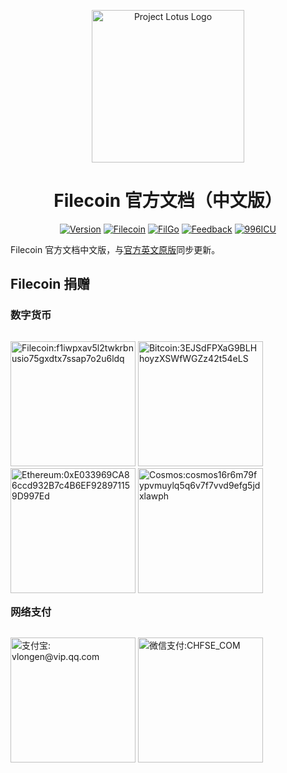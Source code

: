 <p align="center">
  <a href="https://docs.filecoin.io/" title="Filecoin Docs">
    <img src="https://www.lvzy.pro/img/filgo-logo.svg" alt="Project Lotus Logo" width="244" />
  </a>
</p>  

<h1 align="center">Filecoin 官方文档（中文版）</h1>

<p align="center">
  <a href="https://filecoin.filgo.info/"><img alt="Version" src="https://badges.chfse.com/badge/dynamic/json?color=green&label=%E7%89%88%E6%9C%AC&prefix=v&query=data.filecoin&url=https%3A%2F%2Fmock.chfse.com%2Fmock%2F60398a750d7fa40022f73640%2Ffilgo%2Fversion"></a>
  <a href="https://filecoin.filgo.info/"><img alt="Filecoin" src="https://badges.chfse.com/badge/链接-在线文档-blue.svg"></a>
  <a href="https://www.filgo.info/"><img alt="FilGo" src="https://badges.chfse.com/badge/社区-FilGo-blue.svg"></a>
  <a href="https://feedback.chfse.com/"><img alt="Feedback" src="https://badges.chfse.com/badge/链接-反馈平台-3eaf7c.svg"></a>
  <a href="https://996.icu"><img alt="996ICU" src="https://badges.chfse.com/badge/链接-996ICU-red.svg"></a>
</p>

Filecoin 官方文档中文版，与<a target="_blank" href="https://docs.filecoin.io/">官方英文原版</a>同步更新。

## Filecoin 捐赠

### 数字货币

<p style="float: left;">
  <img alt="Filecoin:f1iwpxav5l2twkrbnusio75gxdtx7ssap7o2u6ldq" src="https://www.lvzy.pro/img/qr-fil.png" width = "200"/>
  <img alt="Bitcoin:3EJSdFPXaG9BLHhoyzXSWfWGZz42t54eLS" src="https://www.lvzy.pro/img/qr-btc.png" width = "200"/>
  <img alt="Ethereum:0xE033969CA86ccd932B7c4B6EF928971159D997Ed" src="https://www.lvzy.pro/img/qr-eth.png" width = "200"/>
  <img alt="Cosmos:cosmos16r6m79fypvmuylq5q6v7f7vvd9efg5jdxlawph" src="https://www.lvzy.pro/img/qr-atom.png" width = "200"/>
</p>

### 网络支付

<p style="float: left;">
  <img alt="支付宝: vlongen@vip.qq.com" src="https://www.lvzy.pro/img/qr-alipay.png" width = "200"/>
  <img alt="微信支付:CHFSE_COM" src="https://www.lvzy.pro/img/qr-wxpay.png" width = "200"/>
</p>
